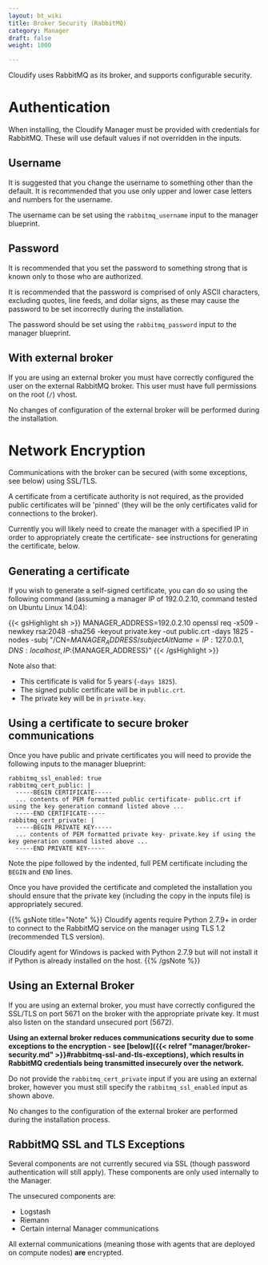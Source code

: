 ```yaml
---
layout: bt_wiki
title: Broker Security (RabbitMQ)
category: Manager
draft: false
weight: 1000

---
```


Cloudify uses RabbitMQ as its broker, and supports configurable security.

# Authentication

When installing, the Cloudify Manager must be provided with credentials for RabbitMQ. These will use default values if not overridden in the inputs.

## Username

It is suggested that you change the username to something other than the default. It is recommended that you use only upper and lower case letters and numbers for the username.

The username can be set using the `rabbitmq_username` input to the manager blueprint.

## Password

It is recommended that you set the password to something strong that is known only to those who are authorized.

It is recommended that the password is comprised of only ASCII characters, excluding quotes, line feeds, and dollar signs, as these may cause the password to be set incorrectly during the installation.

The password should be set using the `rabbitmq_password` input to the manager blueprint.

## With external broker

If you are using an external broker you must have correctly configured the user on the external RabbitMQ broker. This user must have full permissions on the root (`/`) vhost.

No changes of configuration of the external broker will be performed during the installation.

# Network Encryption

Communications with the broker can be secured (with some exceptions, see below) using SSL/TLS.

A certificate from a certificate authority is not required, as the provided public certificates will be 'pinned' (they will be the only certificates valid for connections to the broker).

Currently you will likely need to create the manager with a specified IP in order to appropriately create the certificate- see instructions for generating the certificate, below.

## Generating a certificate

If you wish to generate a self-signed certificate, you can do so using the following command (assuming a manager IP of 192.0.2.10, command tested on Ubuntu Linux 14.04):

{{< gsHighlight  sh  >}}
MANAGER_ADDRESS=192.0.2.10
openssl req -x509 -newkey rsa:2048 -sha256 -keyout private.key -out public.crt -days 1825 -nodes -subj "/CN=${MANAGER_ADDRESS} /subjectAltName=IP:127.0.0.1,DNS:localhost,IP:${MANAGER_ADDRESS}"
{{< /gsHighlight >}}

Note also that:

* This certificate is valid for 5 years (`-days 1825`).
* The signed public certificate will be in `public.crt`.
* The private key will be in `private.key`.

## Using a certificate to secure broker communications

Once you have public and private certificates you will need to provide the following inputs to the manager blueprint:

```
rabbitmq_ssl_enabled: true
rabbitmq_cert_public: |
  -----BEGIN CERTIFICATE-----
  ... contents of PEM formatted public certificate- public.crt if using the key generation command listed above ...
  -----END CERTIFICATE-----
rabbitmq_cert_private: |
  -----BEGIN PRIVATE KEY-----
  ... contents of PEM formatted private key- private.key if using the key generation command listed above ...
  -----END PRIVATE KEY-----
```

Note the pipe followed by the indented, full PEM certificate including the `BEGIN` and `END` lines.

Once you have provided the certificate and completed the installation you should ensure that the private key (including the copy in the inputs file) is appropriately secured.

{{% gsNote title="Note" %}}
Cloudify agents require Python 2.7.9+ in order to connect to the RabbitMQ service on the manager using TLS 1.2 (recommended TLS version).

Cloudify agent for Windows is packed with Python 2.7.9 but will not install it if Python is already installed on the host.
{{% /gsNote %}}


## Using an External Broker

If you are using an external broker, you must have correctly configured the SSL/TLS on port 5671 on the broker with the appropriate private key. It must also listen on the standard unsecured port (5672).

**Using an external broker reduces communications security due to some exceptions to the encryption - see [below]({{< relref "manager/broker-security.md" >}}#rabbitmq-ssl-and-tls-exceptions), which results in RabbitMQ credentials being transmitted insecurely over the network.**

Do not provide the `rabbitmq_cert_private` input if you are using an external broker, however you must still specify the `rabbitmq_ssl_enabled` input as shown above.

No changes to the configuration of the external broker are performed during the installation process.

## RabbitMQ SSL and TLS Exceptions

Several components are not currently secured via SSL (though password authentication will still apply). These components are only used internally to the Manager.

The unsecured components are:

* Logstash
* Riemann
* Certain internal Manager communications

All external communications (meaning those with agents that are deployed on compute nodes) **are** encrypted.
